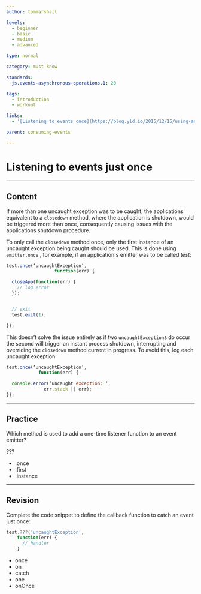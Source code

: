 ```yaml
---
author: tommarshall

levels:
  - beginner
  - basic
  - medium
  - advanced

type: normal

category: must-know

standards:
  js.events-asynchronous-operations.1: 20

tags:
  - introduction
  - workout

links:
  - '[Listening to events once](https://blog.yld.io/2015/12/15/using-an-event-emitter/#.WI4gL7aLQy4){website}'

parent: consuming-events

---
```

# Listening to events just once

---
## Content

If more than one uncaught exception was to be caught, the applications equivalent to a `closedown` method, where the application is shutdown, would be triggered more than once, consequently causing issues with the applications shutdown procedure.

To only call the `closedown`  method once, only the first instance of an uncaught exception being caught should be used. This is done using `emitter.once` , for example, if an application's emitter was to be called *test*:
```javascript
test.once(‘uncaughtException’,
                  function(err) {

  closeApp(function(err) {
    // log error
  });


  // exit
  test.exit(1);

});
```

This doesn’t solve the issue entirely as if two `uncaughtException`s do occur the second will trigger an instant process shutdown, interrupting and overriding the `closedown` method current in progress. To avoid this, log each uncaught exception:

```javascript
test.once(‘uncaughtException’,
            function(err) {

  console.error(‘uncaught exception: ‘,
              err.stack || err);
});
```

---
## Practice

Which method is used to add a one-time listener function to an event emitter?

???

* .once
* .first
* .instance

---
## Revision

Complete the code snippet to define the callback function to catch an event just once:
```javascript
test.???('uncaughtException',
    function(err) {
      // handler
    }
```

* once
* on
* catch
* one
* onOnce
